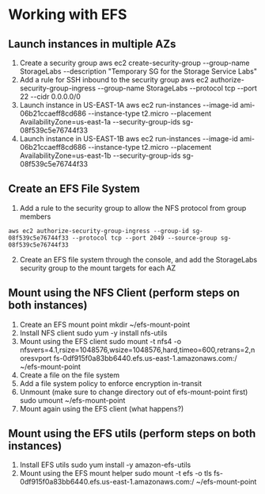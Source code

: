 
# Working with EFS

## Launch instances in multiple AZs
1. Create a security group
aws ec2 create-security-group --group-name StorageLabs --description "Temporary SG for the Storage Service Labs"
2. Add a rule for SSH inbound to the security group
aws ec2 authorize-security-group-ingress --group-name StorageLabs --protocol tcp --port 22 --cidr 0.0.0.0/0
3. Launch instance in US-EAST-1A
aws ec2 run-instances --image-id ami-06b21ccaeff8cd686 --instance-type t2.micro --placement AvailabilityZone=us-east-1a --security-group-ids sg-08f539c5e76744f33
4. Launch instance in US-EAST-1B
aws ec2 run-instances --image-id ami-06b21ccaeff8cd686 --instance-type t2.micro --placement AvailabilityZone=us-east-1b --security-group-ids sg-08f539c5e76744f33

## Create an EFS File System
1. Add a rule to the security group to allow the NFS protocol from group members

```aws ec2 authorize-security-group-ingress --group-id sg-08f539c5e76744f33 --protocol tcp --port 2049 --source-group sg-08f539c5e76744f33```

2. Create an EFS file system through the console, and add the StorageLabs security group to the mount targets for each AZ

## Mount using the NFS Client (perform steps on both instances)
1. Create an EFS mount point
mkdir ~/efs-mount-point
2. Install NFS client
sudo yum -y install nfs-utils
3. Mount using the EFS client
sudo mount -t nfs4 -o nfsvers=4.1,rsize=1048576,wsize=1048576,hard,timeo=600,retrans=2,noresvport fs-0df915f0a83bb6440.efs.us-east-1.amazonaws.com:/ ~/efs-mount-point
4. Create a file on the file system
5. Add a file system policy to enforce encryption in-transit
6. Unmount (make sure to change directory out of efs-mount-point first)
sudo umount ~/efs-mount-point
4. Mount again using the EFS client (what happens?)

## Mount using the EFS utils (perform steps on both instances)
1. Install EFS utils
sudo yum install -y amazon-efs-utils
2. Mount using the EFS mount helper
sudo mount -t efs -o tls fs-0df915f0a83bb6440.efs.us-east-1.amazonaws.com:/ ~/efs-mount-point